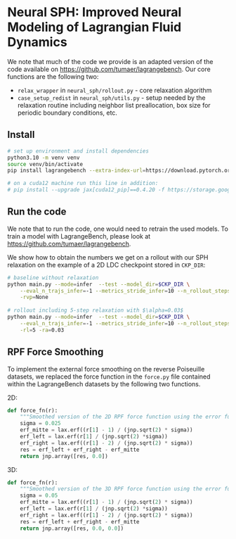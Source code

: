 # Neural SPH: Improved Neural Modeling of Lagrangian Fluid Dynamics

We note that much of the code we provide is an adapted version of the code available on https://github.com/tumaer/lagrangebench. Our core functions are the following two:
- `relax_wrapper` in `neural_sph/rollout.py` - core relaxation algorithm
- `case_setup_redist` in `neural_sph/utils.py` - setup needed by the relaxation routine including neighbor list preallocation, box size for periodic boundary conditions, etc. 

## Install

```bash
# set up environment and install dependencies
python3.10 -m venv venv
source venv/bin/activate
pip install lagrangebench --extra-index-url=https://download.pytorch.org/whl/cpu

# on a cuda12 machine run this line in addition:
# pip install --upgrade jax[cuda12_pip]==0.4.20 -f https://storage.googleapis.com/jax-releases/jax_cuda_releases.html
```

## Run the code

We note that to run the code, one would need to retrain the used models.
To train a model with LagrangeBench, please look at https://github.com/tumaer/lagrangebench.

We show how to obtain the numbers we get on a rollout with our SPH relaxation on the example of a 2D LDC checkpoint stored in `CKP_DIR`:


```bash
# baseline without relaxation
python main.py --mode=infer  --test --model_dir=$CKP_DIR \
    --eval_n_trajs_infer=-1 --metrics_stride_infer=10 --n_rollout_steps=400 \
    -rvp=None
 
# rollout including 5-step relaxation with $\alpha=0.03$
python main.py --mode=infer  --test --model_dir=$CKP_DIR \
    --eval_n_trajs_infer=-1 --metrics_stride_infer=10 --n_rollout_steps=400 \
    -rl=5 -ra=0.03
```

## RPF Force Smoothing

To implement the external force smoothing on the reverse Poiseuille datasets, we replaced the force function in the `force.py` file contained within the LagrangeBench datasets by the following two functions.

2D:
```python
def force_fn(r):
    """Smoothed version of the 2D RPF force function using the error function"""
    sigma = 0.025 
    erf_mitte = lax.erf((r[1] - 1) / (jnp.sqrt(2) * sigma))
    erf_left = lax.erf(r[1] / (jnp.sqrt(2) *sigma)) 
    erf_right = lax.erf((r[1] - 2) / (jnp.sqrt(2) * sigma)) 
    res = erf_left + erf_right - erf_mitte
    return jnp.array([res, 0.0])
```

3D:
```python
def force_fn(r):
    """Smoothed version of the 3D RPF force function using the error function"""
    sigma = 0.05
    erf_mitte = lax.erf((r[1] - 1) / (jnp.sqrt(2) * sigma))
    erf_left = lax.erf(r[1] / (jnp.sqrt(2) *sigma)) 
    erf_right = lax.erf((r[1] - 2) / (jnp.sqrt(2) * sigma)) 
    res = erf_left + erf_right - erf_mitte
    return jnp.array([res, 0.0, 0.0])   
```